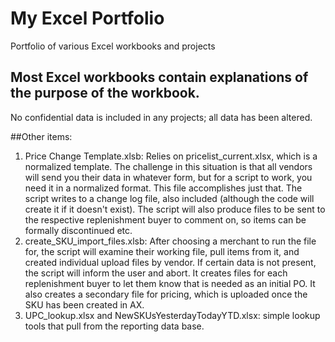 # My Excel Portfolio
Portfolio of various Excel workbooks and projects

## Most Excel workbooks contain explanations of the purpose of the workbook. 
No confidential data is included in any projects; all data has been altered.

##Other items:

1. Price Change Template.xlsb: Relies on pricelist_current.xlsx, which is a normalized template. The challenge in this situation is that all vendors will send you their data in whatever form, but for a script to work, you need it in a normalized format. This file accomplishes just that. The script writes to a change log file, also included (although the code will create it if it doesn't exist). The script will also produce files to be sent to the respective replenishment buyer to comment on, so items can be formally discontinued etc.
2. create_SKU_import_files.xlsb: After choosing a merchant to run the file for, the script will examine their working file, pull items from it, and created individual upload files by vendor. If certain data is not present, the script will inform the user and abort. It creates files for each replenishment buyer to let them know that is needed as an initial PO. It also creates a secondary file for pricing, which is uploaded once the SKU has been created in AX.
3. UPC_lookup.xlsx and NewSKUsYesterdayTodayYTD.xlsx: simple lookup tools that pull from the reporting data base.
